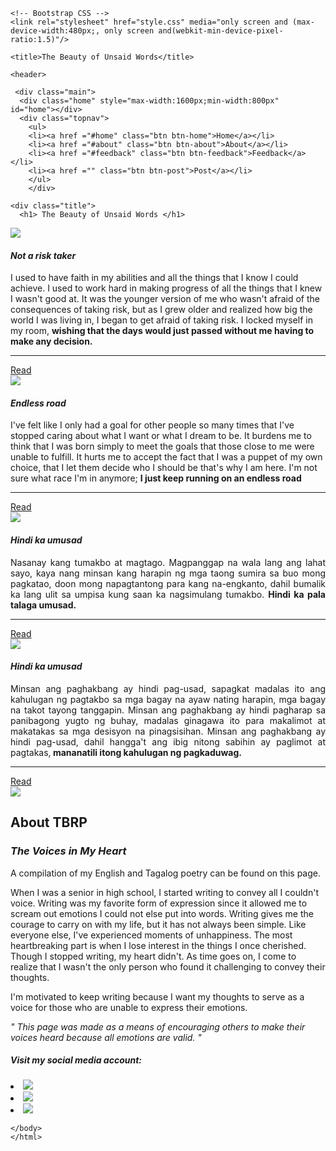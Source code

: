 <!DOCTYPE html>  
  <head> 
    <meta charset="utf-8"> 
    <meta name="viewport" content="width=device-width, initial-scale=1.0"> 
 
    <!-- Bootstrap CSS --> 
    <link rel="stylesheet" href="style.css" media="only screen and (max-device-width:480px;, only screen and(webkit-min-device-pixel-ratio:1.5)"/> 
 
    <title>The Beauty of Unsaid Words</title> 
  <body> 
 
 
    <header> 
 
     <div class="main"> 
      <div class="home" style="max-width:1600px;min-width:800px" id="home"></div> 
      <div class="topnav"> 
        <ul> 
        <li><a href ="#home" class="btn btn-home">Home</a></li> 
        <li><a href ="#about" class="btn btn-about">About</a></li> 
        <li><a href ="#feedback" class="btn btn-feedback">Feedback</a></li> 
        <li><a href ="" class="btn btn-post">Post</a></li>    
        </ul> 
        </div> 
   
    <div class="title"> 
      <h1> The Beauty of Unsaid Words </h1> 
 
</div>  
 
</header> 
 
<div class="container"> 
  <div class="row"> 
    <div class="col"> 
      <img src="img/notr.jpg"> 
      <h4><b><i>Not a risk taker</i></b></h4> 
      <p class="s"> I used to have faith in my abilities and all the things that I know I could achieve. 
         I used to work hard in making progress of all the things that I knew I wasn't good at.   
         It was the younger version of me who wasn't afraid of the consequences of taking risk,   
         but as I grew older and realized how big the world I was living in, I began to get afraid of taking risk. 
          I locked myself in my room, <b>wishing that the days would just passed without me having to make any decision.</b> </p>    
         <hr> <a href=""class="btn btnsend">Read</a> 
    </div> 
    <div class="col"> 
      <img src="img/end.jpg"> 
      <h4><b><i> Endless road </i></b></h4> 
      <p class="q"> I've felt like I only had a goal for other people so many times that I've stopped caring about what I want or what I dream to be. It burdens me to think that I was born simply to meet the goals that those close to me were unable to fulfill. It hurts me to accept the fact that I was a puppet of my own choice, that I let them decide who I should be that's why I am here. 
 I'm not sure what race I'm in anymore; <b> I just keep running on an endless road</b></p><hr> 
 <a href=""class="btn btnsend">Read</a> 
    </div> 
    <div class="col"> 
      <img src="img/hindi.jpg"> 
      <h4><b><i> Hindi ka umusad </i></b></h4> 
      <p class ="w" style="text-align: justify;"> Nasanay kang tumakbo at magtago. Magpanggap na wala lang ang lahat sayo, kaya nang minsan kang harapin ng mga taong sumira sa buo mong pagkatao,  
        doon mong napagtantong para kang na-engkanto, dahil bumalik ka lang ulit sa umpisa kung saan ka nagsimulang tumakbo. 
 <b>Hindi ka pala talaga umusad.</b>      
 </p> <hr> 
 <a href=""class="btn btnsend">Read</a> 
    </div> 
    <div class="col"> 
      <img src="img/sirk.jpg"> 
      <h4><b><i> Hindi ka umusad </i></b></h4> 
      <p class ="w" style="text-align: justify;"> Minsan ang paghakbang ay hindi pag-usad, sapagkat madalas ito ang kahulugan ng pagtakbo sa mga bagay na ayaw nating harapin, mga bagay na takot tayong tanggapin. 
        Minsan ang paghakbang ay hindi pagharap sa panibagong yugto ng buhay, madalas ginagawa ito para makalimot at makatakas sa mga desisyon na pinagsisihan. 
         Minsan ang paghakbang ay hindi pag-usad, dahil hangga't ang ibig nitong sabihin ay paglimot at pagtakas,<b> mananatili itong kahulugan ng pagkaduwag.</b> </p> 
       <hr>  <a href=""class="btn btnsend">Read</a> 
        </div> 
  </div> 
</div> 
 
 
  <div class="about" id="about"> </div> 
  <img class="aboutimage" src="img/thevoices.jpg"> 
      <h2><b>About TBRP</b></h2> 
      <h3><i>The Voices in My Heart</i></h3> 
      <p class="i">A compilation of my English and Tagalog poetry can be found on this page.</p> 
      <p class="f">When I was a senior in high school, I
started writing to convey all I couldn't voice. 
        Writing was my favorite form of expression since it allowed me to scream out emotions I 
        could not else put into words. Writing gives me the courage to carry on with my life, but 
        it has not always been simple. Like everyone else, I've experienced moments of unhappiness. 
        The most heartbreaking part is when I lose interest in the things I once cherished. Though 
        I stopped writing, my heart didn't. As time goes on, I come to realize that I wasn't the 
        only person who found it challenging to convey their thoughts. <br> <p class="k">I'm motivated to keep writing because I want my thoughts to serve as a voice for those who are unable to express their emotions.</p> 
      <p class ="j"><i> " This page was made as a means of encouraging others to make their voices 
        heard because all emotions are valid. " </i></p> 
      </div> 


<footer class="footer"> 
  <h5>Visit my social media account: </h5> 
  <li class="socmedia"><img class="fbicon" src="img/fb.png"><a href ="" class="nav-link fb"></a></li> 
  <li class="socmedia"><img class="instaicon" src="img/insta.png"><a href ="" class="nav-link insta"></a></li> 
   <li class="socmedia"><img class="emailicon" src="img/email.png"><a href ="" class="nav-link email"></a></li> 
  </div> 
 
    </body> 
    </html>

